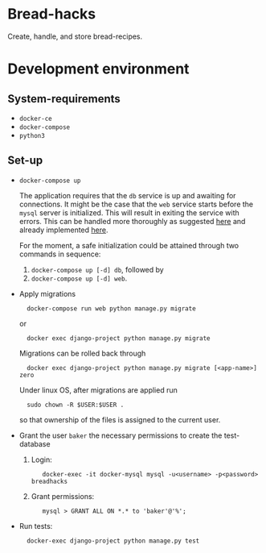 # Bread-hacks

Create, handle, and store bread-recipes.

# Development environment

## System-requirements

* `docker-ce`
* `docker-compose`
* `python3`

## Set-up

* `docker-compose up`

    The application requires that the `db` service is up and awaiting
    for connections. It might be the case that the `web` service
    starts before the `mysql` server is initialized. This will
    result in exiting the service with errors. This can be handled
    more thoroughly as suggested [here](https://hub.docker.com/_/mysql/)
    and already implemented [here](https://github.com/docker-library/docs/blob/9660a0cccb87d8db842f33bc0578d769caaf3ba9/bonita/stack.yml#L28-L44).

    For the moment, a safe initialization could be attained
    through two commands in sequence:

    1. `docker-compose up [-d] db`, followed by
    2. `docker-compose up [-d] web`.

* Apply migrations

        docker-compose run web python manage.py migrate

  or

        docker exec django-project python manage.py migrate

    Migrations can be rolled back through

        docker exec django-project python manage.py migrate [<app-name>] zero

    Under linux OS, after migrations are applied run

        sudo chown -R $USER:$USER .

    so that ownership of the files is assigned to the current user.


* Grant the user `baker` the necessary permissions to create the test-database

  1. Login:

            docker-exec -it docker-mysql mysql -u<username> -p<password> breadhacks

  2. Grant permissions:

            mysql > GRANT ALL ON *.* to 'baker'@'%';

* Run tests:

        docker-exec django-project python manage.py test
